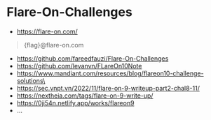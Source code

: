 # Flare-On-Challenges

- https://flare-on.com/

> {flag}@flare-on.com

- https://github.com/fareedfauzi/Flare-On-Challenges
- https://github.com/levanvn/FLareOn10Note
- https://www.mandiant.com/resources/blog/flareon10-challenge-solutions\
- https://sec.vnpt.vn/2022/11/flare-on-9-writeup-part2-chal8-11/
- https://nextheia.com/tags/flare-on-9-write-up/
- https://0ji54n.netlify.app/works/flareon9
- ...
